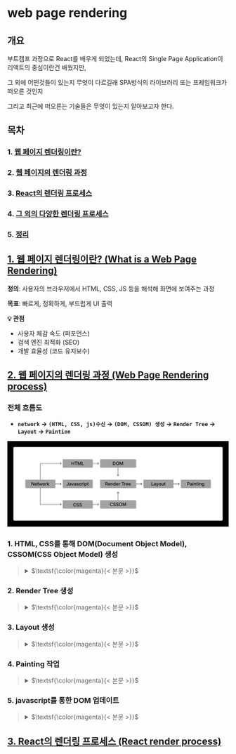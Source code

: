 # web page rendering

## 개요

부트캠프 과정으로 React를 배우게 되었는데, React의 Single Page Application이 리액트의 중심이란건 배웠지만,

그 외에 어떤것들이 있는지 무엇이 다르길래 SPA방식의 라이브러리 또는 프레임워크가 떠오른 것인지

그리고 최근에 떠오른는 기술들은 무엇이 있는지 알아보고자 한다.

## 목차

### 1. [웹 페이지 렌더링이란?](#1-웹페이지-렌더링이란-what-is-a-web-page-rendering)

### 2. [웹 페이지의 렌더링 과정](#2-웹페이지의-렌더링-과정-web-page-rendering-process)

### 3. [React의 렌더링 프로세스](#3-react의-렌더링-프로세스-react-render-process)

### 4. [그 외의 다양한 렌더링 프로세스]()

### 5. [정리]()

##

## [1. 웹 페이지 렌더링이란? (What is a Web Page Rendering)](#1-웹-페이지-렌더링이란)

**정의**: 사용자의 브라우저에서 HTML, CSS, JS 등을 해석해 화면에 보여주는 과정

**목표**: 빠르게, 정확하게, 부드럽게 UI 출력

**💡 관점**

-   사용자 체감 속도 (퍼포먼스)
-   검색 엔진 최적화 (SEO)
-   개발 효율성 (코드 유지보수)

## [2. 웹 페이지의 렌더링 과정 (Web Page Rendering process)](#2-웹-페이지의-렌더링-과정)

### 전체 흐름도

-   **`network` → `(HTML, CSS, js)수신` → `(DOM, CSSOM) 생성` → `Render Tree` → `Layout` → `Paintion`**

![](./md_image/2025-03-19-22-30-19.png)

### 1. HTML, CSS를 통해 DOM(Document Object Model), CSSOM(CSS Object Model) 생성

> <details>
>
> <summary> $\textsf{\color{magenta}{< 본문 >}}$ </summary>
>
> ![](./md_image/2025-03-19-22-37-21.png) > **DOM**
>
> -   HTML을 브라우저가 해석하기 편하게 변환한 객체 트리
> -   HTML로 작성한 요소들의 배치와 모양을 기술한 모든 정보 존재
>
> **CSSOM**
>
> -   CSS로 작성해놓은 요소들의 스타일 관련된 모든 정보 존재
>
> </details>

### 2. Render Tree 생성

> <details>
>
> <summary> $\textsf{\color{magenta}{< 본문 >}}$ </summary>
>
> ![](./md_image/2025-03-19-22-39-19.png)
>
> -   **`DOM`** & **`CSSOM`** 을 합쳐서 렌더트리 생성
> -   **웹페이지의 청사진** 이라고도 불림 (배치와 모양 스타일 모두 존재)
>
> </details>

### 3. Layout 생성

> <details>
>
> <summary> $\textsf{\color{magenta}{< 본문 >}}$ </summary>
>
> ![](./md_image/2025-03-19-22-42-03.png)
>
> -   **`Render Tree`** 기반으로 실제 웹 페이지에 요소들의 배치를 결정하는 작업
>
> </details>

### 4. Painting 작업

> <details>
>
> <summary> $\textsf{\color{magenta}{< 본문 >}}$ </summary>
>
> ![](./md_image/2025-03-19-22-42-56.png)
>
> -   실제로 요소들을 화면에 그려내는 과정
>
> </details>

### 5. javascript를 통한 DOM 업데이트

> <details>
>
> <summary> $\textsf{\color{magenta}{< 본문 >}}$ </summary>
>
> ![](./md_image/2025-03-19-22-44-59.png)
>
> -   `javascript`를 통해 `DOM` 업데이트는 `Critical Rendering Path`를 다시 실행함
> -   각각 `Reflow`, `Repaint`라는 특별한 이름을 지을 정도로 `Layout`과 `painting` 작업은 연산이 많이 필요한 시간이 걸림
> -   그래서 페이지를 업데이트 할 때 DOM의 수정을 최소화 해야함
> -   그러나 서비스의 규모가 커질수록 이는 힘든 일
> -   여기서 React의 Single Page Application (SPA)이 획기적인 성능을 보여주게 되어 프론트의 대세가 됌
>
> </details>

## [3. React의 렌더링 프로세스 (React render process)](#3-react의-렌더링-프로세스)
